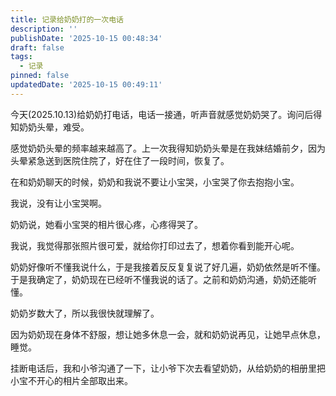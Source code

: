 ```yaml
---
title: 记录给奶奶打的一次电话
description: ''
publishDate: '2025-10-15 00:48:34'
draft: false
tags:
  - 记录
pinned: false
updatedDate: '2025-10-15 00:49:11'
---
```


今天(2025.10.13)给奶奶打电话，电话一接通，听声音就感觉奶奶哭了。询问后得知奶奶头晕，难受。

感觉奶奶头晕的频率越来越高了。上一次我得知奶奶头晕是在我妹结婚前夕，因为头晕紧急送到医院住院了，好在住了一段时间，恢复了。

在和奶奶聊天的时候，奶奶和我说不要让小宝哭，小宝哭了你去抱抱小宝。

我说，没有让小宝哭啊。

奶奶说，她看小宝哭的相片很心疼，心疼得哭了。

我说，我觉得那张照片很可爱，就给你打印过去了，想着你看到能开心呢。

奶奶好像听不懂我说什么，于是我接着反反复复说了好几遍，奶奶依然是听不懂。于是我确定了，奶奶现在已经听不懂我说的话了。之前和奶奶沟通，奶奶还能听懂。

奶奶岁数大了，所以我很快就理解了。

因为奶奶现在身体不舒服，想让她多休息一会，就和奶奶说再见，让她早点休息，睡觉。

挂断电话后，我和小爷沟通了一下，让小爷下次去看望奶奶，从给奶奶的相册里把小宝不开心的相片全部取出来。
